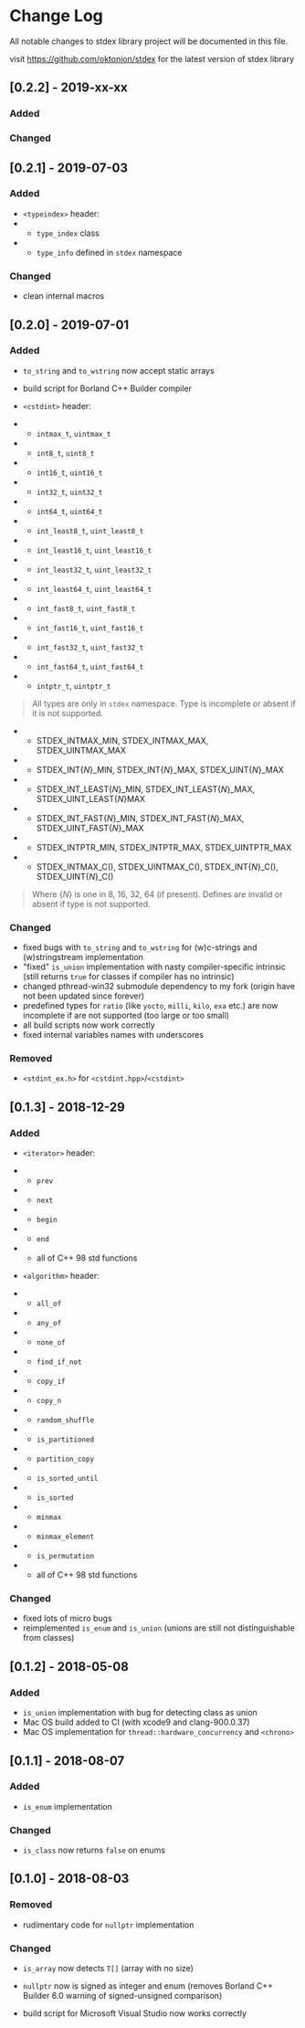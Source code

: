 # Change Log

All notable changes to stdex library project will be documented in this file.

visit https://github.com/oktonion/stdex for the latest version of stdex library

## [0.2.2] - 2019-xx-xx

### Added

### Changed

## [0.2.1] - 2019-07-03

### Added

- `<typeindex>` header:
- - `type_index` class
- - `type_info` defined in `stdex` namespace

### Changed

- clean internal macros

## [0.2.0] - 2019-07-01

### Added

- `to_string` and `to_wstring` now accept static arrays
- build script for Borland C++ Builder compiler

- `<cstdint>` header:
- - `intmax_t`, `uintmax_t`
- - `int8_t`, `uint8_t`
- - `int16_t`, `uint16_t`
- - `int32_t`, `uint32_t`
- - `int64_t`, `uint64_t`
- - `int_least8_t`, `uint_least8_t`
- - `int_least16_t`, `uint_least16_t`
- - `int_least32_t`, `uint_least32_t`
- - `int_least64_t`, `uint_least64_t`
- - `int_fast8_t`, `uint_fast8_t`
- - `int_fast16_t`, `uint_fast16_t`
- - `int_fast32_t`, `uint_fast32_t`
- - `int_fast64_t`, `uint_fast64_t`
- - `intptr_t`, `uintptr_t`

> All types are only in `stdex` namespace. Type is incomplete or absent if it is not supported.

- - STDEX_INTMAX_MIN, STDEX_INTMAX_MAX, STDEX_UINTMAX_MAX
- - STDEX_INT{*N*}_MIN, STDEX_INT{*N*}_MAX, STDEX_UINT{*N*}_MAX
- - STDEX_INT_LEAST{*N*}_MIN, STDEX_INT_LEAST{*N*}_MAX, STDEX_UINT_LEAST{*N*}MAX
- - STDEX_INT_FAST{*N*}_MIN, STDEX_INT_FAST{*N*}_MAX, STDEX_UINT_FAST{*N*}_MAX
- - STDEX_INTPTR_MIN, STDEX_INTPTR_MAX, STDEX_UINTPTR_MAX
- - STDEX_INTMAX_C(), STDEX_UINTMAX_C(), STDEX_INT{*N*}_C(), STDEX_UINT{*N*}_C()

> Where {*N*} is one in 8, 16, 32, 64 (if present). Defines are invalid or absent if type is not supported.

### Changed

- fixed bugs with `to_string` and `to_wstring` for (w)c-strings and (w)stringstream implementation
- "fixed" `is_union` implementation with nasty compiler-specific intrinsic (still returns `true` for classes if compiler has no intrinsic)
- changed pthread-win32 submodule dependency to my fork (origin have not been updated since forever)
- predefined types for `ratio` (like `yocto`, `milli`, `kilo`, `exa` etc.) are now incomplete if are not supported (too large or too small)
- all build scripts now work correctly
- fixed internal variables names with underscores

### Removed

- `<stdint_ex.h>` for `<cstdint.hpp>`/`<cstdint>`

## [0.1.3] - 2018-12-29

### Added

- `<iterator>` header:
- - `prev`
- - `next`
- - `begin`
- - `end`
- - all of C++ 98 std functions

- `<algorithm>` header:
- - `all_of`
- - `any_of`
- - `none_of`
- - `find_if_not`
- - `copy_if`
- - `copy_n`
- - `random_shuffle`
- - `is_partitioned`
- - `partition_copy`
- - `is_sorted_until`
- - `is_sorted`
- - `minmax`
- - `minmax_element`
- - `is_permutation`
- - all of C++ 98 std functions

### Changed

- fixed lots of micro bugs
- reimplemented `is_enum` and `is_union` (unions are still not distinguishable from classes)

## [0.1.2] - 2018-05-08

### Added

- `is_union` implementation with bug for detecting class as union
- Mac OS build added to CI (with xcode9 and clang-900.0.37)
- Mac OS implementation for `thread::hardware_concurrency` and `<chrono>`

## [0.1.1] - 2018-08-07

### Added

- `is_enum` implementation

### Changed

- `is_class` now returns `false` on enums

## [0.1.0] - 2018-08-03

### Removed

- rudimentary code for `nullptr` implementation
 
### Changed

- `is_array` now detects `T[]` (array with no size)
- `nullptr` now is signed as integer and enum (removes Borland C++ Builder 6.0 warning of signed-unsigned comparison)
  
- build script for Microsoft Visual Studio now works correctly
